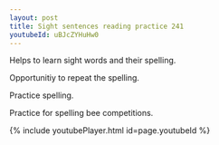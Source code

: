```yaml
---
layout: post
title: Sight sentences reading practice 241
youtubeId: uBJcZYHuHw0
---
```

 
 
Helps to learn sight words and their spelling.

Opportunitiy to repeat the spelling. 

Practice spelling. 
 
Practice for spelling bee competitions. 
 
{% include youtubePlayer.html id=page.youtubeId %}
 
 
